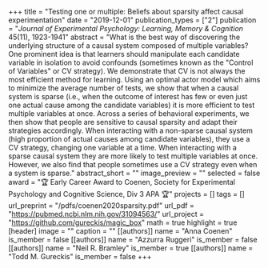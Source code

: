 +++
title = "Testing one or multiple: Beliefs about sparsity affect causal experimentation"
date = "2019-12-01"
publication_types = ["2"]
publication = "_Journal of Experimental Psychology: Learning, Memory & Cognition_ 45(11), 1923-1941"
abstract = "What is the best way of discovering the underlying structure of a causal system composed of multiple variables? One prominent idea is that learners should manipulate each candidate variable in isolation to avoid confounds (sometimes known as the \"Control of Variables\" or CV strategy). We demonstrate that CV is not always the most efficient method for learning. Using an optimal actor model which aims to minimize the average number of tests, we show that when a causal system is sparse (i.e., when the outcome of interest has few or even just one actual cause among the candidate variables) it is more efficient to test multiple variables at once. Across a series of behavioral experiments, we then show that people are sensitive to causal sparsity and adapt their strategies accordingly. When interacting with a non-sparse causal system (high proportion of actual causes among candidate variables), they use a CV strategy, changing one variable at a time. When interacting with a sparse causal system they are more likely to test multiple variables at once. However, we also find that people sometimes use a CV strategy even when a system is sparse."
abstract_short = ""
image_preview = ""
selected = false
award = "🏆 Early Career Award to Coenen, Society for Experimental Psychology and Cognitive Science, Div 3 APA 🏆"
projects = []
tags = []
url_preprint = "/pdfs/coenen2020sparsity.pdf"
url_pdf = "https://pubmed.ncbi.nlm.nih.gov/31094563/"
url_project = "https://github.com/gureckis/magic_box"
math = true
highlight = true
[header]
image = ""
caption = ""
[[authors]]
	name = "Anna Coenen"
	is_member = false
[[authors]]
	name = "Azzurra Ruggeri"
	is_member = false
[[authors]]
	name = "Neil R. Bramley"
	is_member = true
[[authors]]
	name = "Todd M. Gureckis"
	is_member = false
+++

